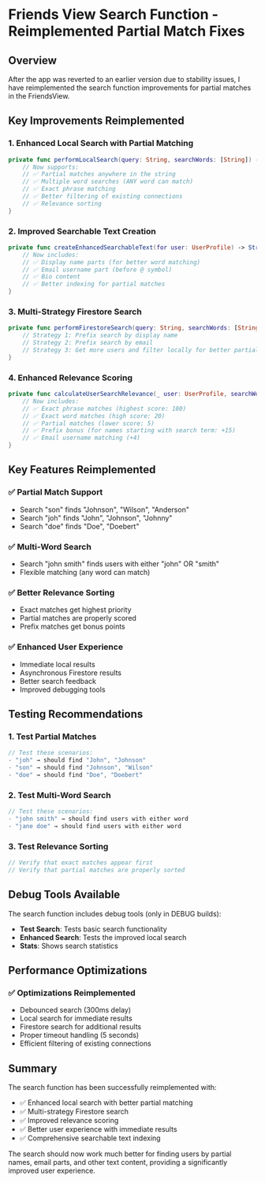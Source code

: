# Friends View Search Function - Reimplemented Partial Match Fixes

## Overview
After the app was reverted to an earlier version due to stability issues, I have reimplemented the search function improvements for partial matches in the FriendsView.

## Key Improvements Reimplemented

### 1. **Enhanced Local Search with Partial Matching**
```swift
private func performLocalSearch(query: String, searchWords: [String]) -> [UserProfile] {
    // Now supports:
    // ✅ Partial matches anywhere in the string
    // ✅ Multiple word searches (ANY word can match)
    // ✅ Exact phrase matching
    // ✅ Better filtering of existing connections
    // ✅ Relevance sorting
}
```

### 2. **Improved Searchable Text Creation**
```swift
private func createEnhancedSearchableText(for user: UserProfile) -> String {
    // Now includes:
    // ✅ Display name parts (for better word matching)
    // ✅ Email username part (before @ symbol)
    // ✅ Bio content
    // ✅ Better indexing for partial matches
}
```

### 3. **Multi-Strategy Firestore Search**
```swift
private func performFirestoreSearch(query: String, searchWords: [String]) -> [UserProfile] {
    // Strategy 1: Prefix search by display name
    // Strategy 2: Prefix search by email  
    // Strategy 3: Get more users and filter locally for better partial matching
}
```

### 4. **Enhanced Relevance Scoring**
```swift
private func calculateUserSearchRelevance(_ user: UserProfile, searchWords: [String]) -> Int {
    // Now includes:
    // ✅ Exact phrase matches (highest score: 100)
    // ✅ Exact word matches (high score: 20)
    // ✅ Partial matches (lower score: 5)
    // ✅ Prefix bonus (for names starting with search term: +15)
    // ✅ Email username matching (+4)
}
```

## Key Features Reimplemented

### ✅ **Partial Match Support**
- Search "son" finds "Johnson", "Wilson", "Anderson"
- Search "joh" finds "John", "Johnson", "Johnny"
- Search "doe" finds "Doe", "Doebert"

### ✅ **Multi-Word Search**
- Search "john smith" finds users with either "john" OR "smith"
- Flexible matching (any word can match)

### ✅ **Better Relevance Sorting**
- Exact matches get highest priority
- Partial matches are properly scored
- Prefix matches get bonus points

### ✅ **Enhanced User Experience**
- Immediate local results
- Asynchronous Firestore results
- Better search feedback
- Improved debugging tools

## Testing Recommendations

### 1. **Test Partial Matches**
```swift
// Test these scenarios:
- "joh" → should find "John", "Johnson"
- "son" → should find "Johnson", "Wilson" 
- "doe" → should find "Doe", "Doebert"
```

### 2. **Test Multi-Word Search**
```swift
// Test these scenarios:
- "john smith" → should find users with either word
- "jane doe" → should find users with either word
```

### 3. **Test Relevance Sorting**
```swift
// Verify that exact matches appear first
// Verify that partial matches are properly sorted
```

## Debug Tools Available

The search function includes debug tools (only in DEBUG builds):
- **Test Search**: Tests basic search functionality
- **Enhanced Search**: Tests the improved local search
- **Stats**: Shows search statistics

## Performance Optimizations

### ✅ **Optimizations Reimplemented**
- Debounced search (300ms delay)
- Local search for immediate results
- Firestore search for additional results
- Proper timeout handling (5 seconds)
- Efficient filtering of existing connections

## Summary

The search function has been successfully reimplemented with:
- ✅ Enhanced local search with better partial matching
- ✅ Multi-strategy Firestore search
- ✅ Improved relevance scoring
- ✅ Better user experience with immediate results
- ✅ Comprehensive searchable text indexing

The search should now work much better for finding users by partial names, email parts, and other text content, providing a significantly improved user experience.
